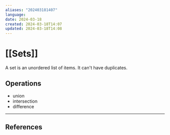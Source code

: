 ```yaml
---
aliases: "202403181407"
language: 
date: 2024-03-18
created: 2024-03-18T14:07
updated: 2024-03-18T14:08
---
```

# [[Sets]]
A set is an unordered list of items. It can't have duplicates.

## Operations
- union
- intersection
- difference





___
## References
